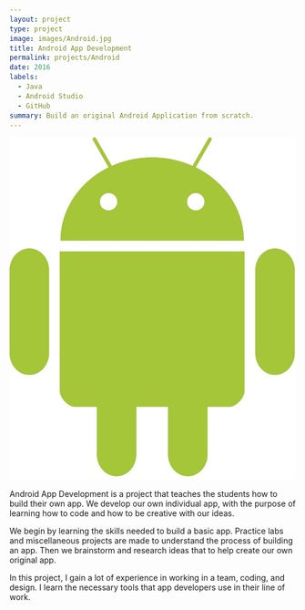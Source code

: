 ```yaml
---
layout: project
type: project
image: images/Android.jpg
title: Android App Development
permalink: projects/Android
date: 2016
labels:
  - Java
  - Android Studio
  - GitHub
summary: Build an original Android Application from scratch. 
---
```


<img class="ui medium right floated rounded image" src="../images/Android_robot.jpg">

Android App Development is a project that teaches the students how to build their own app. We develop our own individual app, with the purpose of learning how to code and how to be creative with our ideas. 

We begin by learning the skills needed to build a basic app. Practice labs and miscellaneous projects are made to understand the process of building an app. Then we brainstorm and research ideas that to help create our own original app. 

In this project, I gain a lot of experience in working in a team, coding, and design. I learn the necessary tools that app developers use in their line of  work. 
